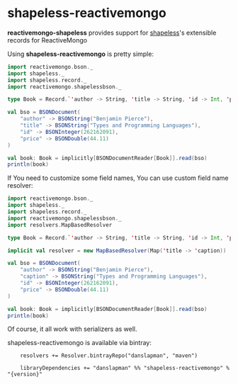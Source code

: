 shapeless-reactivemongo
=========
**reactivemongo-shapeless** provides support for [shapeless](https://github.com/milessabin/shapeless)'s extensible records for ReactiveMongo

Using **shapeless-reactivemongo** is pretty simple:
```scala
import reactivemongo.bson._
import shapeless._
import shapeless.record._
import reactivemongo.shapelessbson._

type Book = Record.`'author -> String, 'title -> String, 'id -> Int, 'price -> Double`.T

val bso = BSONDocument(
    "author" -> BSONString("Benjamin Pierce"),
    "title" -> BSONString("Types and Programming Languages"),
    "id" -> BSONInteger(262162091),
    "price" -> BSONDouble(44.11)
)

val book: Book = implicitly[BSONDocumentReader[Book]].read(bso)
println(book)
```

If You need to customize some field names, You can use custom field name resolver:

```scala
import reactivemongo.bson._
import shapeless._
import shapeless.record._
import reactivemongo.shapelessbson._
import resolvers.MapBasedResolver

type Book = Record.`'author -> String, 'title -> String, 'id -> Int, 'price -> Double`.T

implicit val resolver = new MapBasedResolver(Map('title -> 'caption))

val bso = BSONDocument(
    "author" -> BSONString("Benjamin Pierce"),
    "caption" -> BSONString("Types and Programming Languages"),
    "id" -> BSONInteger(262162091),
    "price" -> BSONDouble(44.11)
)

val book: Book = implicitly[BSONDocumentReader[Book]].read(bso)
println(book)
```

Of course, it all work with serializers as well.

shapeless-reactivemongo is available via bintray:
```
    resolvers += Resolver.bintrayRepo("danslapman", "maven")

    libraryDependencies += "danslapman" %% "shapeless-reactivemongo" % "{version}"
```